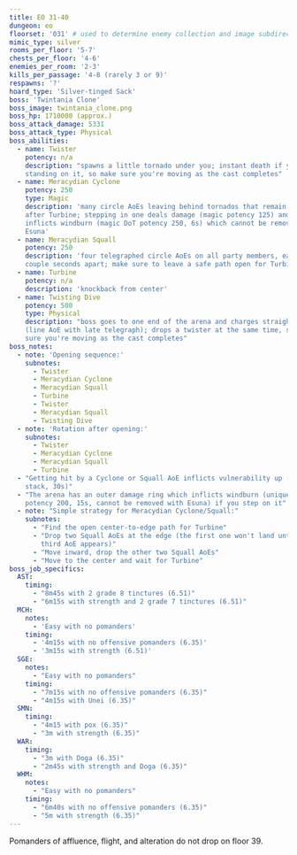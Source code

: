 ```yaml
---
title: EO 31-40
dungeon: eo
floorset: '031' # used to determine enemy collection and image subdirectory
mimic_type: silver
rooms_per_floor: '5-7'
chests_per_floor: '4-6'
enemies_per_room: '2-3'
kills_per_passage: '4-8 (rarely 3 or 9)'
respawns: '?'
hoard_type: 'Silver-tinged Sack'
boss: 'Twintania Clone'
boss_image: twintania_clone.png
boss_hp: 1710000 (approx.)
boss_attack_damage: 5331
boss_attack_type: Physical
boss_abilities:
  - name: Twister
    potency: n/a
    description: "spawns a little tornado under you; instant death if you are
    standing on it, so make sure you're moving as the cast completes"
  - name: Meracydian Cyclone
    potency: 250
    type: Magic
    description: 'many circle AoEs leaving behind tornados that remain until
    after Turbine; stepping in one deals damage (magic potency 125) and
    inflicts windburn (magic DoT potency 250, 6s) which cannot be removed with
    Esuna'
  - name: Meracydian Squall
    potency: 250
    description: 'four telegraphed circle AoEs on all party members, each a
    couple seconds apart; make sure to leave a safe path open for Turbine'
  - name: Turbine
    potency: n/a
    description: 'knockback from center'
  - name: Twisting Dive
    potency: 500
    type: Physical
    description: "boss goes to one end of the arena and charges straight across
    (line AoE with late telegraph); drops a twister at the same time, so make
    sure you're moving as the cast completes"
boss_notes:
  - note: 'Opening sequence:'
    subnotes:
      - Twister
      - Meracydian Cyclone
      - Meracydian Squall
      - Turbine
      - Twister
      - Meracydian Squall
      - Twisting Dive
  - note: 'Rotation after opening:'
    subnotes:
      - Twister
      - Meracydian Cyclone
      - Meracydian Squall
      - Turbine
  - "Getting hit by a Cyclone or Squall AoE inflicts vulnerability up (10% per
    stack, 30s)"
  - "The arena has an outer damage ring which inflicts windburn (unique DoT
    potency 200, 15s, cannot be removed with Esuna) if you step on it"
  - note: "Simple strategy for Meracydian Cyclone/Squall:"
    subnotes:
      - "Find the open center-to-edge path for Turbine"
      - "Drop two Squall AoEs at the edge (the first one won't land until the
        third AoE appears)"
      - "Move inward, drop the other two Squall AoEs"
      - "Move to the center and wait for Turbine"
boss_job_specifics:
  AST:
    timing:
      - "8m45s with 2 grade 8 tinctures (6.51)"
      - "6m15s with strength and 2 grade 7 tinctures (6.51)"
  MCH:
    notes:
      - 'Easy with no pomanders'
    timing:
      - '4m15s with no offensive pomanders (6.35)'
      - '3m15s with strength (6.51)'
  SGE:
    notes:
      - "Easy with no pomanders"
    timing:
      - "7m15s with no offensive pomanders (6.35)"
      - "4m15s with Unei (6.35)"
  SMN:
    timing:
      - "4m15 with pox (6.35)"
      - "3m with strength (6.35)"
  WAR:
    timing:
      - "3m with Doga (6.35)"
      - "2m45s with strength and Doga (6.35)"
  WHM:
    notes:
      - "Easy with no pomanders"
    timing:
      - "6m40s with no offensive pomanders (6.35)"
      - "5m with strength (6.35)"
---
```


Pomanders of affluence, flight, and alteration do not drop on floor 39.
